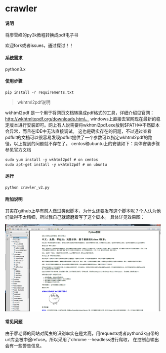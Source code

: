 # crawler

#### 说明
将廖雪峰的py3k教程转换成pdf电子书

欢迎fork或者issues，通过探讨！！

#### 系统需求
python3.x

#### 使用步骤

```
pip install -r requirements.txt
```
> wkhtml2pdf说明

wkhtml2pdf 是一个用于将网页文档转换成pdf格式的工具，详细介绍见官网：http://wkhtmltopdf.org/downloads.html。
windows上直接去官网现在最新的稳定版本进行安装即可。网上有人说需要将wkhtml2pdf.exe放到$PATH中不然脚本会异常，而且在IDE中无法直接调试。
这也是确实存在的问题，不过通过查看pdfkit的文档可以很容易发现pdfkit提供了一个参数可以指定wkhtml2pdf的路径，以上提到的问题就不存在了。
centos和ubuntu上的安装如下：具体安装步骤参见官方文档
```
sudo yum install -y wkhtml2pdf # on centos
sudo apt-get install -y wkhtml2pdf # on ubuntu
```
#### 运行
```
python crawler_v2.py
```

#### 附加说明
其实在github上早有前人做过类似脚本，为什么还要发布这个脚本呢？个人认为他们做得不太精细，所以我自己就琢磨着写了这个脚本。
具体详见效果图：

![image](./pdfs/preview.png)

#### 常见问题
由于廖老师的网站对爬虫的识别率实在是太高，用requests或者python3k自带的url库会被中途refuse。所以采用了chrome --headless进行爬取，
在控制台输出会有一些警告信息。
